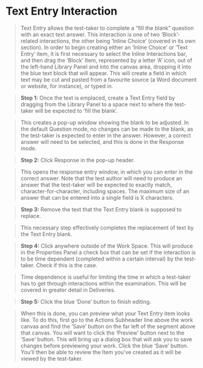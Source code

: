 # Text Entry Interaction

>Text Entry allows the test-taker to complete a “fill the blank” question with an exact text answer. This interaction is one of two ‘Block’-related interactions, the other being ‘Inline Choice’ (covered in its own section). In order to begin creating either an ‘Inline Choice’ or ‘Text Entry’ item, it is first necessary to select the Inline Interactions bar, and then drag the ‘Block’ Item, represented by a letter ‘A’ icon, out of the left-hand Library Panel and into the canvas area, dropping it into the blue text block that will appear. This will create a field in which text may be cut and pasted from a favourite source (a Word document or website, for instance), or typed in. 

>**Step 1:** Once the text is emplaced, create a Text Entry field by dragging from the Library Panel to a space next to where the test-taker will be expected to ‘fill the blank’.

>This creates a pop-up window showing the blank to be adjusted. In the default Question mode, no changes can be made to the blank, as the test-taker is expected to enter in the answer. However, a correct answer will need to be selected, and this is done in the Response mode.

>**Step 2:** Click Response in the pop-up header.

>This opens the response entry window, in which you can enter in the correct answer. Note that the test author will need to produce an answer that the test-taker will be expected to exactly match, character-for-character, including spaces. The maximum size of an answer that can be entered into a single field is X characters.

>**Step 3:** Remove the text that the Text Entry blank is supposed to replace.

>This necessary step effectively completes the replacement of text by the Text Entry blank. 

>**Step 4:** Click anywhere outside of the Work Space. This will produce in the Properties Panel a check box that can be set if the interaction is to be time dependent (completed within a certain interval) by the test-taker. Check if this is the case.

>Time dependence is useful for limiting the time in which a test-taker has to get through interactions within the examination. This will be covered in greater detail in Deliveries. 

>**Step 5:** Click the blue ‘Done’ button to finish editing.

>When this is done, you can preview what your Text Entry item looks like. To do this, first go to the Actions Subheader line above the work canvas and find the ‘Save’ button on the far left of the segment above that canvas. You will want to click the ‘Preview’ button next to the ‘Save’ button. This will bring up a dialog box that will ask you to save changes before previewing your work. Click the blue ‘Save’ button. You’ll then be able to review the Item you’ve created as it will be viewed by the test-taker.
